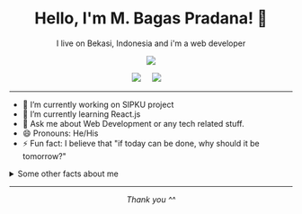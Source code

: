 <h1 align='center'> Hello, I'm M. Bagas Pradana! 👋 </h1>

<p align='center'>
  I live on Bekasi, Indonesia and i'm a web developer 
</p>

<p align='center'>
  <a href="#"><img src="https://visitor-badge.glitch.me/badge?page_id=bagas050201.bagas050201??style=for-the-badge&logo=appveyor"></a>
</p>


<p align='center'>
  <a href="](https://www.linkedin.com/in/muhammad-bagas-pradana-a12a241a9/"><img src="https://img.shields.io/badge/linkedin-%230077B5.svg?&style=for-the-badge&logo=linkedin&logoColor=white" /></a>&nbsp;&nbsp;&nbsp;&nbsp;
  <a href="mailto:bagaspradana0201@gmail.com?subject=hi Bagas"><img src="https://img.shields.io/badge/gmail-%23D14836.svg?&style=for-the-badge&logo=gmail&logoColor=white" /></a>&nbsp;&nbsp;&nbsp;&nbsp;

</p>

---

- 🔭 I’m currently working on SIPKU project 
- 🌱 I’m currently learning React.js
- 💬 Ask me about Web Development or any tech related stuff.
- 😄 Pronouns: He/His
- ⚡ Fun fact: I believe that "if today can be done, why should it be tomorrow?"

<details>
  <summary>Some other facts about me</summary>
  <br>
  <a href="https://github.com/bagas050201">
    <img align="left" src="https://github-readme-stats.vercel.app/api?username=bagas050201&count_private=true&show_icons=true" />
  </a>

  <a href="https://github.com/bagas050201">
    <img align="left" src="https://github-readme-stats.vercel.app/api/top-langs/?username=bagas050201" />
  </a>
<br><br><br><br><br><br><br><br><br><br><br><br>
</details>

<hr>
<p align="center">
  <i>Thank you ^^</i>
</p>

